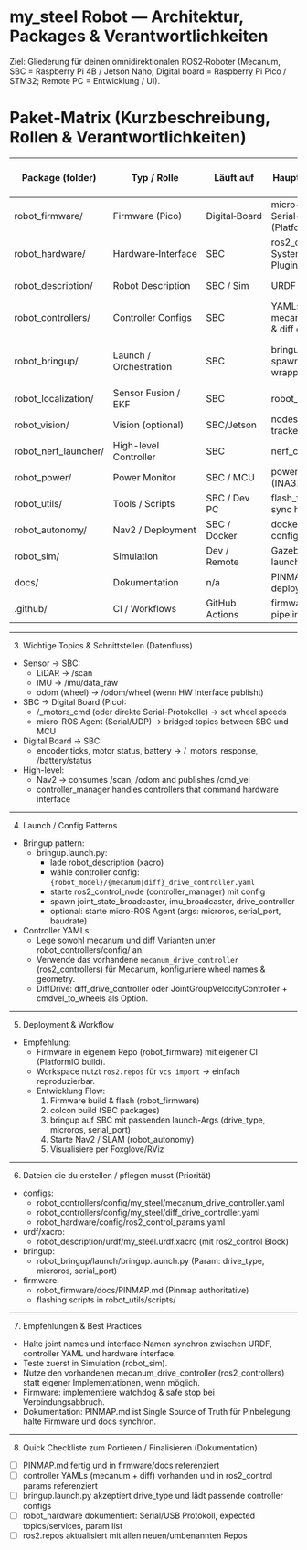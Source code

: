 # my_steel Robot — Architektur, Packages & Verantwortlichkeiten

Ziel: Gliederung für deinen omnidirektionalen ROS2‑Roboter (Mecanum, SBC = Raspberry Pi 4B / Jetson Nano; Digital board = Raspberry Pi Pico / STM32; Remote PC = Entwicklung / UI).

# Paket‑Matrix (Kurzbeschreibung, Rollen & Verantwortlichkeiten)

| Package (folder)     | Typ / Rolle            | Läuft auf      | Haupt‑Artefakte / Nodes                                  | Publishes / Subscribes (Beispiele)                  | Key files / Notes (Wichtig für Doku)                                |
| -------------------- | ---------------------- | -------------- | -------------------------------------------------------- | --------------------------------------------------- | ------------------------------------------------------------------- |
| robot_firmware/      | Firmware (Pico)        | Digital‑Board  | micro-ROS client oder Serial-Firmware (PlatformIO/CMake) | encoder ticks, imu, battery                         | firmware/src, platformio.ini, docs/PINMAP.md (Autoritativ für Pins) |
| robot_hardware/      | Hardware‑Interface     | SBC            | ros2_control SystemInterface (C++ Plugin) oder Bridge    | /joint_states, /odom, /_motors_response             | src/* hardware plugin, config/ros2_control_params.yaml              |
| robot_description/   | Robot Description      | SBC / Sim      | URDF / XACRO / meshes                                    | TF, robot_description                               | urdf/*.xacro, components_config/                                    |
| robot_controllers/   | Controller Configs     | SBC            | YAMLs für mecanum_drive_controller & diff controller     | controllers publish /odom, /tf_odometry             | config/{robot_model}/{mecanum,diff}_drive_controller.yaml           |
| robot_bringup/       | Launch / Orchestration | SBC            | bringup.launch.py, spawners, microros agent wrapper      | startet ros2_control_node, spawner, micro-ROS agent | launch/*.py, params/                                                |
| robot_localization/  | Sensor Fusion / EKF    | SBC            | robot_localization configs                               | /odom (fused)                                       | config/ekf.yaml                                                     |
| robot_vision/        | Vision (optional)      | SBC/Jetson     | nodes: face_detector, tracker                            | /vision/target_pose                                 | models/, launch/                                                    |
| robot_nerf_launcher/ | High-level Controller  | SBC            | nerf_controller_node                                     | /nerf/fire_cmd, /nerf/servo_cmd                     | safety states, firing sequences                                     |
| robot_power/         | Power Monitor          | SBC / MCU      | power_monitor_node (INA3221)                             | /battery/status                                     | config/power.yaml                                                   |
| robot_utils/         | Tools / Scripts        | SBC / Dev PC   | flash_firmware, find_port, sync helpers                  | —                                                   | scripts/flash_firmware.sh, tools/find_port.py                       |
| robot_autonomy/      | Nav2 / Deployment      | SBC / Docker   | docker/just recipes, Nav2 configs                        | /map, /tf, /path                                    | docker-compose/*, justfile, .env                                    |
| robot_sim/           | Simulation             | Dev / Remote   | Gazebo/Webots assets & launches                          | simulated sensors (/scan, /odom)                    | worlds/, launch/sim*.launch.py                                      |
| docs/                | Dokumentation          | n/a            | PINMAP.md, wiring, deployment                            | —                                                   | PINMAP.md (single source of truth for pinout)                       |
| .github/             | CI / Workflows         | GitHub Actions | firmware-ci.yml, build pipelines                         | artifacts (firmware uf2/hex)                        | CI für Firmware und Paketchecks                                     |

----------------------------------------
3) Wichtige Topics & Schnittstellen (Datenfluss)
- Sensor → SBC:
  - LiDAR → /scan
  - IMU → /imu/data_raw
  - odom (wheel) → /odom/wheel (wenn HW Interface publisht)
- SBC → Digital Board (Pico):
  - /_motors_cmd (oder direkte Serial-Protokolle) → set wheel speeds
  - micro-ROS Agent (Serial/UDP) → bridged topics between SBC und MCU
- Digital Board → SBC:
  - encoder ticks, motor status, battery → /_motors_response, /battery/status
- High-level:
  - Nav2 → consumes /scan, /odom and publishes /cmd_vel
  - controller_manager handles controllers that command hardware interface

----------------------------------------
4) Launch / Config Patterns
- Bringup pattern:
  - bringup.launch.py:
    - lade robot_description (xacro)
    - wähle controller config: `{robot_model}/{mecanum|diff}_drive_controller.yaml`
    - starte ros2_control_node (controller_manager) mit config
    - spawn joint_state_broadcaster, imu_broadcaster, drive_controller
    - optional: starte micro-ROS Agent (args: microros, serial_port, baudrate)
- Controller YAMLs:
  - Lege sowohl mecanum und diff Varianten unter robot_controllers/config/ an.
  - Verwende das vorhandene `mecanum_drive_controller` (ros2_controllers) für Mecanum, konfiguriere wheel names & geometry.
  - DiffDrive: diff_drive_controller oder JointGroupVelocityController + cmdvel_to_wheels als Option.

----------------------------------------
5) Deployment & Workflow
- Empfehlung:
  - Firmware in eigenem Repo (robot_firmware) mit eigener CI (PlatformIO build).
  - Workspace nutzt `ros2.repos` für `vcs import` → einfach reproduzierbar.
  - Entwicklung Flow:
    1. Firmware build & flash (robot_firmware)
    2. colcon build (SBC packages)
    3. bringup auf SBC mit passenden launch-Args (drive_type, microros, serial_port)
    4. Starte Nav2 / SLAM (robot_autonomy)
    5. Visualisiere per Foxglove/RViz

----------------------------------------
6) Dateien die du erstellen / pflegen musst (Priorität)
- configs:
  - robot_controllers/config/my_steel/mecanum_drive_controller.yaml
  - robot_controllers/config/my_steel/diff_drive_controller.yaml
  - robot_hardware/config/ros2_control_params.yaml
- urdf/xacro:
  - robot_description/urdf/my_steel.urdf.xacro (mit ros2_control Block)
- bringup:
  - robot_bringup/launch/bringup.launch.py (Param: drive_type, microros, serial_port)
- firmware:
  - robot_firmware/docs/PINMAP.md (Pinmap authoritative)
  - flashing scripts in robot_utils/scripts/

----------------------------------------
7) Empfehlungen & Best Practices
- Halte joint names und interface‑Namen synchron zwischen URDF, controller YAML und hardware interface.
- Teste zuerst in Simulation (robot_sim).
- Nutze den vorhandenen mecanum_drive_controller (ros2_controllers) statt eigener Implementationen, wenn möglich.
- Firmware: implementiere watchdog & safe stop bei Verbindungsabbruch.
- Dokumentation: PINMAP.md ist Single Source of Truth für Pinbelegung; halte Firmware und docs synchron.

----------------------------------------
8) Quick Checkliste zum Portieren / Finalisieren (Dokumentation)
- [ ] PINMAP.md fertig und in firmware/docs referenziert
- [ ] controller YAMLs (mecanum + diff) vorhanden und in ros2_control params referenziert
- [ ] bringup.launch.py akzeptiert drive_type und lädt passende controller configs
- [ ] robot_hardware dokumentiert: Serial/USB Protokoll, expected topics/services, param list
- [ ] ros2.repos aktualisiert mit allen neuen/umbenannten Repos
```